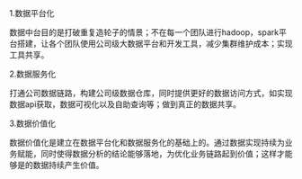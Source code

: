 1.数据平台化

数据中台目的是打破重复造轮子的情景；不在每一个团队进行hadoop，spark平台搭建，让各个团队使用公司级大数据平台和开发工具，减少集群维护成本；实现工具共享。



2.数据服务化

打通公司数据链路，构建公司级数据仓库，同时提供更好的数据访问方式，如实现数据api获取，数据可视化以及自助查询等；做到真正的数据共享。



3.数据价值化

数据价值化是建立在数据平台化和数据服务化的基础上的。通过数据实现持续为业务赋能，同时使得数据分析的结论能够落地，为优化业务链路起到价值；这样才能够是的数据持续产生价值。